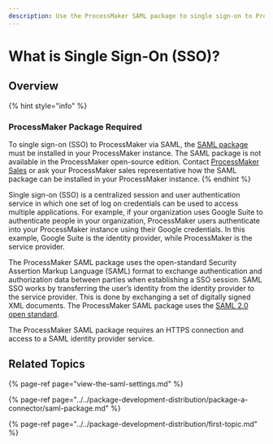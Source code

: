 ```yaml
---
description: Use the ProcessMaker SAML package to single sign-on to ProcessMaker.
---
```


# What is Single Sign-On \(SSO\)?

## Overview

{% hint style="info" %}
### ProcessMaker Package Required

To single sign-on \(SSO\) to ProcessMaker via SAML, the [SAML package](../../package-development-distribution/package-a-connector/saml-package.md) must be installed in your ProcessMaker instance. The SAML package is not available in the ProcessMaker open-source edition. Contact [ProcessMaker Sales](mailto:sales@processmaker.com) or ask your ProcessMaker sales representative how the SAML package can be installed in your ProcessMaker instance.
{% endhint %}

Single sign-on \(SSO\) is a centralized session and user authentication service in which one set of log on credentials can be used to access multiple applications. For example, if your organization uses Google Suite to authenticate people in your organization, ProcessMaker users authenticate into your ProcessMaker instance using their Google credentials. In this example, Google Suite is the identity provider, while ProcessMaker is the service provider.

The ProcessMaker SAML package uses the open-standard Security Assertion Markup Language \(SAML\) format to exchange authentication and authorization data between parties when establishing a SSO session.  SAML SSO works by transferring the user’s identity from the identity provider to the service provider. This is done by exchanging a set of digitally signed XML documents. The ProcessMaker SAML package uses the [SAML 2.0 open standard](https://en.wikipedia.org/wiki/SAML_2.0).

The ProcessMaker SAML package requires an HTTPS connection and access to a SAML identity provider service.

## Related Topics

{% page-ref page="view-the-saml-settings.md" %}

{% page-ref page="../../package-development-distribution/package-a-connector/saml-package.md" %}

{% page-ref page="../../package-development-distribution/first-topic.md" %}

